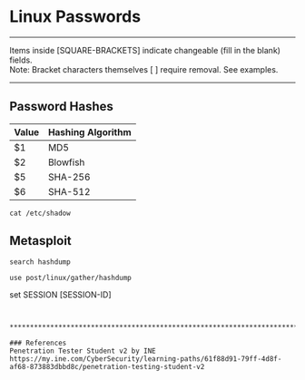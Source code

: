 # Linux Passwords

***********************************************************************
Items inside [SQUARE-BRACKETS] indicate changeable (fill in the blank) fields.  
Note: Bracket characters themselves [ ] require removal. See examples.
***********************************************************************

## Password Hashes

Value | Hashing Algorithm
----- | -----------------
$1    | MD5
$2    | Blowfish
$5    | SHA-256
$6    | SHA-512

```
cat /etc/shadow
```

## Metasploit

```
search hashdump
```
```
use post/linux/gather/hashdump
```
set SESSION [SESSION-ID]
```


***********************************************************************

### References
Penetration Tester Student v2 by INE  
https://my.ine.com/CyberSecurity/learning-paths/61f88d91-79ff-4d8f-af68-873883dbbd8c/penetration-testing-student-v2